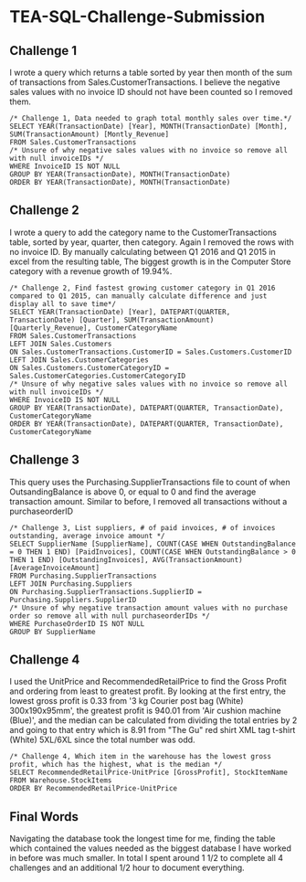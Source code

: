 # TEA-SQL-Challenge-Submission
## Challenge 1
I wrote a query which returns a table sorted by year then month of the sum of transactions from Sales.CustomerTransactions. I believe the negative sales values with no invoice ID should not have been counted so I removed them.
```
/* Challenge 1, Data needed to graph total monthly sales over time.*/
SELECT YEAR(TransactionDate) [Year], MONTH(TransactionDate) [Month], SUM(TransactionAmount) [Montly_Revenue]
FROM Sales.CustomerTransactions 
/* Unsure of why negative sales values with no invoice so remove all with null invoiceIDs */
WHERE InvoiceID IS NOT NULL
GROUP BY YEAR(TransactionDate), MONTH(TransactionDate)
ORDER BY YEAR(TransactionDate), MONTH(TransactionDate) 
```
## Challenge 2
I wrote a query to add the category name to the CustomerTransactions table, sorted by year, quarter, then category. Again I removed the rows with no invoice ID.
By manually calculating between Q1 2016 and Q1 2015 in excel from the resulting table, The biggest growth is in the Computer Store category with a revenue growth of 19.94%.
```
/* Challenge 2, Find fastest growing customer category in Q1 2016 compared to Q1 2015, can manually calculate difference and just display all to save time*/
SELECT YEAR(TransactionDate) [Year], DATEPART(QUARTER, TransactionDate) [Quarter], SUM(TransactionAmount) [Quarterly_Revenue], CustomerCategoryName
FROM Sales.CustomerTransactions
LEFT JOIN Sales.Customers
ON Sales.CustomerTransactions.CustomerID = Sales.Customers.CustomerID
LEFT JOIN Sales.CustomerCategories
ON Sales.Customers.CustomerCategoryID = Sales.CustomerCategories.CustomerCategoryID
/* Unsure of why negative sales values with no invoice so remove all with null invoiceIDs */
WHERE InvoiceID IS NOT NULL
GROUP BY YEAR(TransactionDate), DATEPART(QUARTER, TransactionDate), CustomerCategoryName
ORDER BY YEAR(TransactionDate), DATEPART(QUARTER, TransactionDate), CustomerCategoryName
```
## Challenge 3
This query uses the Purchasing.SupplierTransactions file to count of when OutsandingBalance is above 0, or equal to 0 and find the average transaction amount.
Similar to before, I removed all transactions without a purchaseorderID
```
/* Challenge 3, List suppliers, # of paid invoices, # of invoices outstanding, average invoice amount */
SELECT SupplierName [SupplierName], COUNT(CASE WHEN OutstandingBalance = 0 THEN 1 END) [PaidInvoices], COUNT(CASE WHEN OutstandingBalance > 0 THEN 1 END) [OutstandingInvoices], AVG(TransactionAmount) [AverageInvoiceAmount]
FROM Purchasing.SupplierTransactions
LEFT JOIN Purchasing.Suppliers
ON Purchasing.SupplierTransactions.SupplierID = Purchasing.Suppliers.SupplierID
/* Unsure of why negative transaction amount values with no purchase order so remove all with null purchaseorderIDs */
WHERE PurchaseOrderID IS NOT NULL
GROUP BY SupplierName
```
## Challenge 4
I used the UnitPrice and RecommendedRetailPrice to find the Gross Profit and ordering from least to greatest profit.
By looking at the first entry, the lowest gross profit is 0.33 from '3 kg Courier post bag (White) 300x190x95mm', the greatest profit is 940.01 from 'Air cushion machine (Blue)', and the median can be calculated from dividing the total entries by 2 and going to that entry which is 8.91 from "The Gu" red shirt XML tag t-shirt (White) 5XL/6XL since the total number was odd.
```
/* Challenge 4, Which item in the warehouse has the lowest gross profit, which has the highest, what is the median */
SELECT RecommendedRetailPrice-UnitPrice [GrossProfit], StockItemName
FROM Warehouse.StockItems
ORDER BY RecommendedRetailPrice-UnitPrice
```
## Final Words
Navigating the database took the longest time for me, finding the table which contained the values needed as the biggest database I have worked in before was much smaller. In total I spent around 1 1/2 to complete all 4 challenges and an additional 1/2 hour to document everything.
